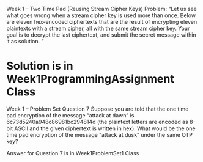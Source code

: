 Week 1 – Two Time Pad (Reusing Stream Cipher Keys)
Problem:
“Let us see what goes wrong when a stream cipher key is used more than once. Below are eleven hex-encoded ciphertexts that are the result of encrypting eleven plaintexts with a stream cipher, all with the same stream cipher key. Your goal is to decrypt the last ciphertext, and submit the secret message within it as solution. ”

Solution is in Week1ProgrammingAssignment Class
=======
Week 1 – Problem Set Question 7
Suppose you are told that the one time pad encryption of the message “attack at dawn” is 6c73d5240a948c86981bc294814d (the plaintext letters are encoded as 8-bit ASCII and the given ciphertext is written in hex). What would be the one time pad encryption of the message “attack at dusk” under the same OTP key?

Answer for Question 7 is in Week1ProblemSet1 Class